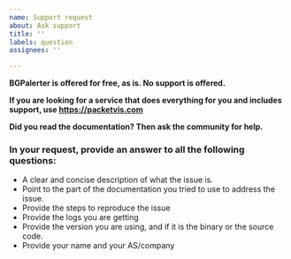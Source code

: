 ```yaml
---
name: Support request
about: Ask support
title: ''
labels: question
assignees: ''

---
```


**BGPalerter is offered for free, as is. No support is offered.**

**If you are looking for a service that does everything for you and includes support, use https://packetvis.com**

**Did you read the documentation? Then ask the community for help.**

### In your request, provide an answer to all the following questions:

* A clear and concise description of what the issue is.
* Point to the part of the documentation you tried to use to address the issue.
* Provide the steps to reproduce the issue
* Provide the logs you are getting
* Provide the version you are using, and if it is the binary or the source code.
* Provide your name and your AS/company
